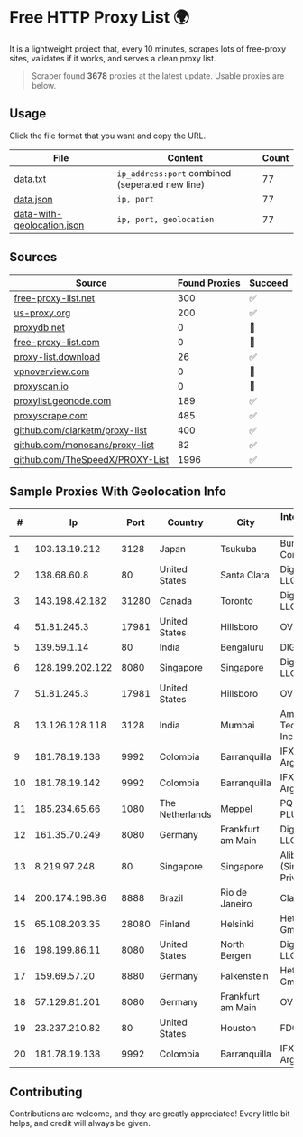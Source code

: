 
# Free HTTP Proxy List 🌍

It is a lightweight project that, every 10 minutes, scrapes lots of free-proxy sites, validates if it works, and serves a clean proxy list.


> Scraper found **3678** proxies at the latest update. Usable proxies are below.

## Usage

Click the file format that you want and copy the URL.


|File|Content|Count|
|----|-------|-----|
|[data.txt](https://raw.githubusercontent.com/themiralay/Proxy-List-World/master/data.txt)|`ip_address:port` combined (seperated new line)|77|
|[data.json](https://raw.githubusercontent.com/themiralay/Proxy-List-World/master/data.json)|`ip, port`|77|
|[data-with-geolocation.json](https://raw.githubusercontent.com/themiralay/Proxy-List-World/master/data-with-geolocation.json)|`ip, port, geolocation`|77|

## Sources

|Source|Found Proxies|Succeed|
|------|-------------|-------|
|[free-proxy-list.net](https://free-proxy-list.net)|300|✅|
|[us-proxy.org](https://www.us-proxy.org)|200|✅|
|[proxydb.net](http://proxydb.net)|0|🚫|
|[free-proxy-list.com](https://free-proxy-list.com/?page=&port=&type%5B%5D=http&type%5B%5D=https&up_time=0&search=Search)|0|🚫|
|[proxy-list.download](https://www.proxy-list.download/HTTP)|26|✅|
|[vpnoverview.com](https://vpnoverview.com/privacy/anonymous-browsing/free-proxy-servers)|0|🚫|
|[proxyscan.io](https://www.proxyscan.io)|0|🚫|
|[proxylist.geonode.com](https://proxylist.geonode.com/api/proxy-list?limit=300&page=1&sort_by=lastChecked&sort_type=desc&protocols=http,https)|189|✅|
|[proxyscrape.com](https://api.proxyscrape.com/v2/?request=displayproxies&protocol=http&timeout=10000&country=all&ssl=all&anonymity=all)|485|✅|
|[github.com/clarketm/proxy-list](https://raw.githubusercontent.com/clarketm/proxy-list/master/proxy-list-raw.txt)|400|✅|
|[github.com/monosans/proxy-list](https://raw.githubusercontent.com/monosans/proxy-list/main/proxies/http.txt)|82|✅|
|[github.com/TheSpeedX/PROXY-List](https://raw.githubusercontent.com/TheSpeedX/PROXY-List/master/http.txt)|1996|✅|


## Sample Proxies With Geolocation Info

|#|Ip|Port|Country|City|Internet Service Provider|
|-|--|----|-------|----|-------------------------|
|1|103.13.19.212|3128|Japan|Tsukuba|Bunny Communications|
|2|138.68.60.8|80|United States|Santa Clara|DigitalOcean, LLC|
|3|143.198.42.182|31280|Canada|Toronto|DigitalOcean, LLC|
|4|51.81.245.3|17981|United States|Hillsboro|OVH SAS|
|5|139.59.1.14|80|India|Bengaluru|DIGITALOCEAN|
|6|128.199.202.122|8080|Singapore|Singapore|DigitalOcean, LLC|
|7|51.81.245.3|17981|United States|Hillsboro|OVH SAS|
|8|13.126.128.118|3128|India|Mumbai|Amazon Technologies Inc|
|9|181.78.19.138|9992|Colombia|Barranquilla|IFX Networks Argentina S.R.L|
|10|181.78.19.142|9992|Colombia|Barranquilla|IFX Networks Argentina S.R.L|
|11|185.234.65.66|1080|The Netherlands|Meppel|PQ HOSTING PLUS S.R.L.|
|12|161.35.70.249|8080|Germany|Frankfurt am Main|DigitalOcean, LLC|
|13|8.219.97.248|80|Singapore|Singapore|Alibaba Cloud (Singapore) Private Limited|
|14|200.174.198.86|8888|Brazil|Rio de Janeiro|Claro S.A|
|15|65.108.203.35|28080|Finland|Helsinki|Hetzner Online GmbH|
|16|198.199.86.11|8080|United States|North Bergen|DigitalOcean, LLC|
|17|159.69.57.20|8880|Germany|Falkenstein|Hetzner Online GmbH|
|18|57.129.81.201|8080|Germany|Frankfurt am Main|OVH SAS|
|19|23.237.210.82|80|United States|Houston|FDCservers.net|
|20|181.78.19.138|9992|Colombia|Barranquilla|IFX Networks Argentina S.R.L|



## Contributing

Contributions are welcome, and they are greatly appreciated! Every
little bit helps, and credit will always be given.

